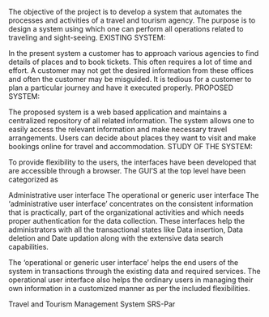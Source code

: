 
The objective of the project is to develop a system that automates the processes and activities of a travel and tourism agency.
The purpose is to design a system using which one can perform all operations related to traveling and sight-seeing.
EXISTING SYSTEM:

In the present system a customer has to approach various agencies to find details of places and to book tickets.
This often requires a lot of time and effort.
A customer may not get the desired information from these offices and often the customer may be misguided.
It is tedious for a customer to plan a particular journey and have it executed properly.
PROPOSED SYSTEM:

The proposed system is a web based application and maintains a centralized repository of all related information.
The system allows one to easily access the relevant information and make necessary travel arrangements.
Users can decide about places they want to visit and make bookings online for travel and accommodation.
STUDY OF THE SYSTEM:

To provide flexibility to the users, the interfaces have been developed that are accessible through a browser. The GUI’S at the top level have been categorized as

Administrative user interface
The operational or generic user interface
The ‘administrative user interface’ concentrates on the consistent information that is practically, part of the organizational activities and which needs proper authentication for the data collection. These interfaces help the administrators with all the transactional states like Data insertion, Data deletion and Date updation along with the extensive data search capabilities.

The ‘operational or generic user interface’ helps the end users of the system in transactions through the existing data and required services. The operational user interface also helps the ordinary users in managing their own information in a customized manner as per the included flexibilities.

Travel and Tourism Management System SRS-Par
